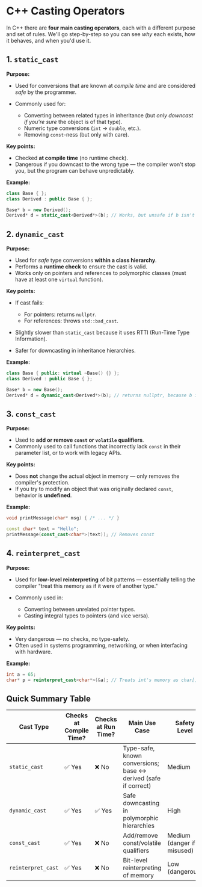 # C++ Casting Operators

In C++ there are **four main casting operators**, each with a different purpose and set of rules.
We'll go step-by-step so you can see *why* each exists, how it behaves, and when you'd use it.

## 1. `static_cast`

**Purpose:**

* Used for conversions that are known at *compile time* and are considered *safe* by the programmer.
* Commonly used for:

  * Converting between related types in inheritance (but *only downcast if you're sure* the object is of that type).
  * Numeric type conversions (`int` → `double`, etc.).
  * Removing `const`-ness (but only with care).

**Key points:**

* Checked **at compile time** (no runtime check).
* Dangerous if you downcast to the wrong type — the compiler won't stop you, but the program can behave unpredictably.

**Example:**

```cpp
class Base { };
class Derived : public Base { };

Base* b = new Derived();
Derived* d = static_cast<Derived*>(b); // Works, but unsafe if b isn't actually Derived.
```

## 2. `dynamic_cast`

**Purpose:**

* Used for *safe* type conversions **within a class hierarchy**.
* Performs a **runtime check** to ensure the cast is valid.
* Works only on pointers and references to polymorphic classes (must have at least one `virtual` function).

**Key points:**

* If cast fails:

  * For pointers: returns `nullptr`.
  * For references: throws `std::bad_cast`.
* Slightly slower than `static_cast` because it uses RTTI (Run-Time Type Information).
* Safer for downcasting in inheritance hierarchies.

**Example:**

```cpp
class Base { public: virtual ~Base() {} };
class Derived : public Base { };

Base* b = new Base();
Derived* d = dynamic_cast<Derived*>(b); // returns nullptr, because b isn't Derived
```

## 3. `const_cast`

**Purpose:**

* Used to **add or remove `const` or `volatile` qualifiers**.
* Commonly used to call functions that incorrectly lack `const` in their parameter list, or to work with legacy APIs.

**Key points:**

* Does **not** change the actual object in memory — only removes the compiler's protection.
* If you try to modify an object that was originally declared `const`, behavior is **undefined**.

**Example:**

```cpp
void printMessage(char* msg) { /* ... */ }

const char* text = "Hello";
printMessage(const_cast<char*>(text)); // Removes const
```

## 4. `reinterpret_cast`

**Purpose:**

* Used for **low-level reinterpreting** of bit patterns — essentially telling the compiler "treat this memory as if it were of another type."
* Commonly used in:

  * Converting between unrelated pointer types.
  * Casting integral types to pointers (and vice versa).

**Key points:**

* Very dangerous — no checks, no type-safety.
* Often used in systems programming, networking, or when interfacing with hardware.

**Example:**

```cpp
int a = 65;
char* p = reinterpret_cast<char*>(&a); // Treats int's memory as char[]
```

## Quick Summary Table

| Cast Type          | Checks at Compile Time? | Checks at Run Time? | Main Use Case                                                  | Safety Level               |
| ------------------ | ----------------------- | ------------------- | -------------------------------------------------------------- | -------------------------- |
| `static_cast`      | ✅ Yes                   | ❌ No                | Type-safe, known conversions; base ↔ derived (safe if correct) | Medium                     |
| `dynamic_cast`     | ✅ Yes                   | ✅ Yes               | Safe downcasting in polymorphic hierarchies                    | High                       |
| `const_cast`       | ✅ Yes                   | ❌ No                | Add/remove const/volatile qualifiers                           | Medium (danger if misused) |
| `reinterpret_cast` | ✅ Yes                   | ❌ No                | Bit-level reinterpreting of memory                             | Low (dangerous)            |